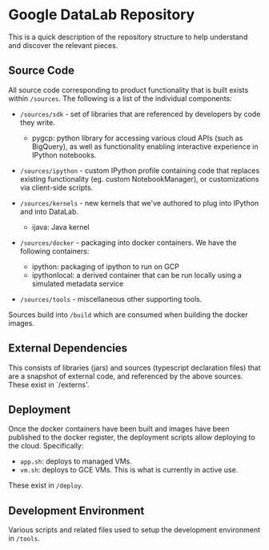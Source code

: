 # Google DataLab Repository

This is a quick description of the repository structure to help understand and
discover the relevant pieces.

## Source Code

All source code corresponding to product functionality that is built exists
within `/sources`. The following is a list of the individual components:

* `/sources/sdk` - set of libraries that are referenced by developers by code
  they write.
  - pygcp: python library for accessing various cloud APIs (such as BigQuery), as well
    as functionality enabling interactive experience in IPython notebooks.

* `/sources/ipython` - custom IPython profile containing code that replaces existing
  functionality (eg. custom NotebookManager), or customizations via client-side scripts.

* `/sources/kernels` - new kernels that we've authored to plug into IPython and into
  DataLab.
  - ijava: Java kernel

* `/sources/docker` - packaging into docker containers. We have the following containers:
  - ipython: packaging of ipython to run on GCP
  - ipythonlocal: a derived container that can be run locally using a simulated
  metadata service

* `/sources/tools` - miscellaneous other supporting tools.

Sources build into `/build` which are consumed when building the docker images.


## External Dependencies

This consists of libraries (jars) and sources (typescript declaration files) that are
a snapshot of external code, and referenced by the above sources. These exist in
`/externs'.


## Deployment

Once the docker containers have been built and images have been published to the docker
register, the deployment scripts allow deploying to the cloud. Specifically:

* `app.sh`: deploys to managed VMs.
* `vm.sh`: deploys to GCE VMs. This is what is currently in active use.

These exist in `/deploy`.


## Development Environment

Various scripts and related files used to setup the development environment in `/tools`.
